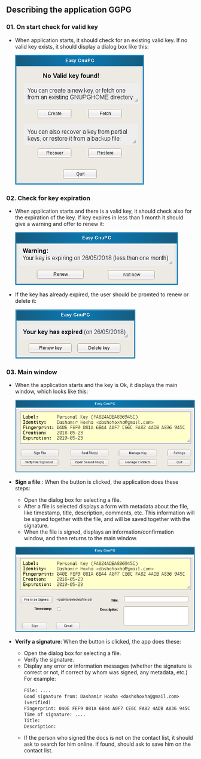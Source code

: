 
## Describing the application GGPG

### 01. On start check for valid key

  - When application starts, it should check for an existing valid
    key.  If no valid key exists, it should display a dialog box like
    this:

    ![](img/novalidkey.png)


### 02. Check for key expiration

  - When application starts and there is a valid key, it should check
    also for the expiration of the key. If key expires in less than 1
    month it should give a warning and offer to renew it:

    ![](img/key-is-expiring.png)

  - If the key has already expired, the user should be promted to
    renew or delete it:

    ![](img/key-has-expired.png)


### 03. Main window

  - When the application starts and the key is Ok, it displays the main
    window, which looks like this:

    ![](img/main-box.png)

  - **Sign a file**::
    When the button is clicked, the application does these steps:
     + Open the dialog box for selecting a file.
     + After a file is selected displays a form with metadata about
       the file, like timestamp, title, description, comments, etc.
       This information will be signed together with the file, and
       will be saved together with the signature.
     + When the file is signed, displays an information/confirmation
       window, and then returns to the main window.

    ![](img/sign-file.png)

  - **Verify a signature**:
    When the button is clicked, the app does these:
     + Open the dialog box for selecting a file.
     + Verify the signature.
     + Display any error or information messages (whether the
       signature is correct or not, if correct by whom was signed, any
       metadata, etc.) For example:
       ```
       File: ....
       Good signature from: Dashamir Hoxha <dashohoxha@gmail.com> (verified)
       Fingerprint: 040E FEF9 081A 6B44 A0F7 CE6C FA82 4ADB A836 945C
       Time of signature: ....
       Title:
       Description:
       ```
     + If the person who signed the docs is not on the contact list,
       it should ask to search for him online. If found, should ask
       to save him on the contact list.
